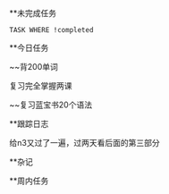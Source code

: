 
**未完成任务
```dataview
TASK WHERE !completed
```

**今日任务

~~背200单词

复习完全掌握两课

~~复习蓝宝书20个语法



**跟踪日志

给n3又过了一遍，过两天看后面的第三部分


**杂记



**周内任务
